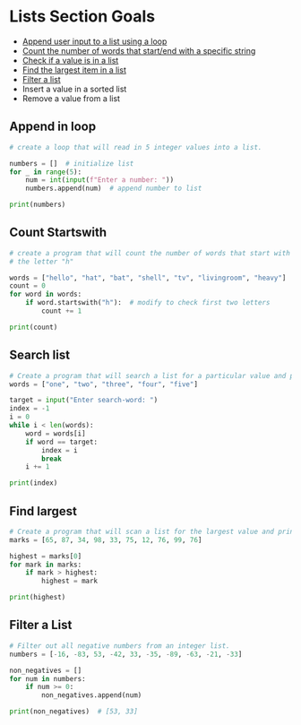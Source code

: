 # Lists Section Goals
- [Append user input to a list using a loop](#append-in-loop)
- [Count the number of words that start/end with a specific string](#count-startswith)
- [Check if a value is in a list](#search-list)
- [Find the largest item in a list](#find-largest)
- [Filter a list](#filter-a-list)
- Insert a value in a sorted list
- Remove a value from a list

## Append in loop
```python
# create a loop that will read in 5 integer values into a list.

numbers = []  # initialize list
for _ in range(5):
    num = int(input(f"Enter a number: "))
    numbers.append(num)  # append number to list

print(numbers)
```

## Count Startswith
```python
# create a program that will count the number of words that start with 
# the letter "h"

words = ["hello", "hat", "bat", "shell", "tv", "livingroom", "heavy"]
count = 0
for word in words:
    if word.startswith("h"):  # modify to check first two letters
        count += 1

print(count)
```

## Search list
```python
# Create a program that will search a list for a particular value and print out its index location.
words = ["one", "two", "three", "four", "five"]

target = input("Enter search-word: ")
index = -1
i = 0
while i < len(words):
    word = words[i]
    if word == target:
        index = i
        break
    i += 1

print(index)
```

## Find largest
```python
# Create a program that will scan a list for the largest value and print out the value.
marks = [65, 87, 34, 98, 33, 75, 12, 76, 99, 76]

highest = marks[0]
for mark in marks:
    if mark > highest:
        highest = mark

print(highest)
```

## Filter a List
```python
# Filter out all negative numbers from an integer list.
numbers = [-16, -83, 53, -42, 33, -35, -89, -63, -21, -33]

non_negatives = []
for num in numbers:
    if num >= 0:
        non_negatives.append(num)

print(non_negatives)  # [53, 33]
```
